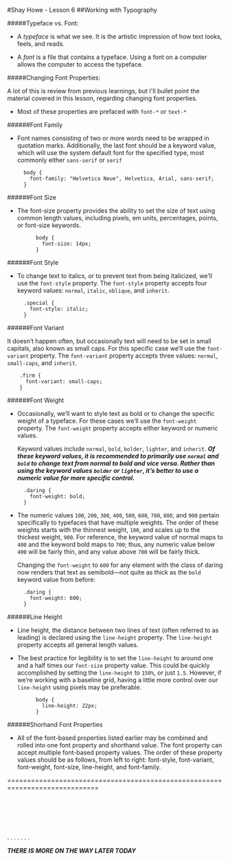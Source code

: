 #Shay Howe - Lesson 6
##Working with Typography 


#####Typeface vs. Font:

- A _typeface_ is what we see. It is the artistic impression of how text looks, feels, and reads.

- A _font_ is a file that contains a typeface. Using a font on a computer allows the computer to access the typeface.


#####Changing Font Properties:

A lot of this is review from previous learnings, but I'll bullet point the material covered in this lesson, regarding changing font properties. 

- Most of these properties are prefaced with `font-*` or `text-*`

######Font Family

- Font names consisting of two or more words need to be wrapped in quotation marks. Additionally, the last font should be a keyword value, which will use the system default font for the specified type, most commonly either `sans-serif` or `serif`
		
		body {
		  font-family: "Helvetica Neue", Helvetica, Arial, sans-serif;
		}

######Font Size 

- The font-size property provides the ability to set the size of text using common length values, including pixels, em units, percentages, points, or font-size keywords.


			body {
			  font-size: 14px;
			}
			
######Font Style 

- To change text to italics, or to prevent text from being italicized, we’ll use the `font-style` property. The `font-style` property accepts four keyword values: `normal`, `italic`, `oblique`, and `inherit`.

		.special {
		  font-style: italic;
		}
		
######Font Variant 

It doesn’t happen often, but occasionally text will need to be set in small capitals, also known as small caps. For this specific case we’ll use the `font-variant` property. The `font-variant` property accepts three values: `normal`, `small-caps`, and `inherit`. 

		.firm {
		  font-variant: small-caps;
		}
		
######Font Weight 

- Occasionally, we’ll want to style text as bold or to change the specific weight of a typeface. For these cases we’ll use the `font-weight` property. The `font-weight` property accepts either keyword or numeric values.

	Keyword values include `normal`, `bold`, `bolder`, `lighter`, and `inherit`. ***Of these keyword values, it is recommended to primarily use `normal` and `bold` to change text from normal to bold and vice versa. Rather than using the keyword values `bolder` or `lighter`, it’s better to use a numeric value for more specific control.***
	
		.daring {
		  font-weight: bold;
		}
		
- The numeric values `100`, `200`, `300`, `400`, `500`, `600`, `700`, `800`, and `900`	 pertain specifically to typefaces that have multiple weights. The order of these weights starts with the thinnest weight, `100`, and scales up to the thickest weight, `900`. For reference, the keyword value of normal maps to `400` and the keyword bold maps to `700`; thus, any numeric value below `400` will be fairly thin, and any value above `700` will be fairly thick.

	Changing the `font-weight` to `600` for any element with the class of daring now renders that text as semibold—not quite as thick as the `bold` keyword value from before:
	
		.daring {
		  font-weight: 600;
		}
		
######Line Height 

- Line height, the distance between two lines of text (often referred to as leading) is declared using the `line-height` property. The `line-height` property accepts all general length values.

- The best practice for legibility is to set the `line-height` to around one and a half times our `font-size` property value. This could be quickly accomplished by setting the `line-height` to `150%`, or just `1.5`. However, if we’re working with a baseline grid, having a little more control over our `line-height` using pixels may be preferable.
	
			body {
			  line-height: 22px;
			}
			
			
######Shorhand Font Properties 

- All of the font-based properties listed earlier may be combined and rolled into one font property and shorthand value. The font property can accept multiple font-based property values. The order of these property values should be as follows, from left to right: font-style, font-variant, font-weight, font-size, line-height, and font-family.


=============================================================================


<BR><BR><BR><BR><BR>
.
.
.
.
.
.
.





***THERE IS MORE ON THE WAY LATER TODAY***	